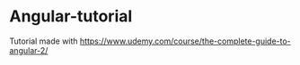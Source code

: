 # Angular-tutorial

Tutorial made with https://www.udemy.com/course/the-complete-guide-to-angular-2/ 
